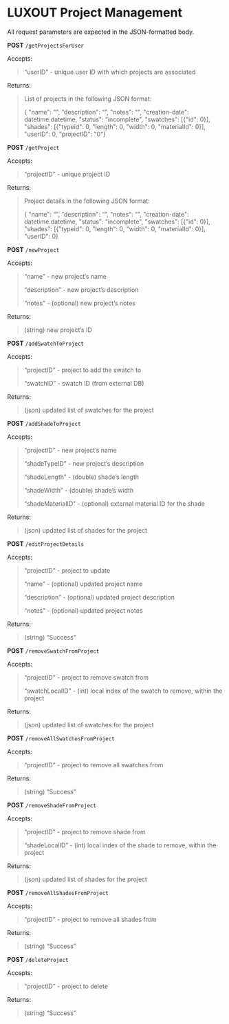 # LUXOUT Project Management
All request parameters are expected in the JSON-formatted body.

**POST** `/getProjectsForUser`


Accepts: 


> “userID” - unique user ID with which projects are associated 

Returns:

> List of projects in the following JSON format:
> 
> {	"name": “",
>   ”description": “”,
>   "notes": “",
>   "creation-date": datetime.datetime,
>   "status": “incomplete",
>   "swatches": [{"id": 0}],
>   "shades": [{"typeid": 0, "length": 0, "width": 0, "materialId": 0}],
>   "userID": 0,
>   "projectID": "0"}


**POST** `/getProject`

Accepts:


> “projectID” - unique project ID 

Returns:

> Project details in the following JSON format:
> 
> {	"name": “",
> 	”description": “”,
> 	"notes": “",
> 	"creation-date": datetime.datetime,
> 	"status": “incomplete",
> 	"swatches": [{"id": 0}],
>             "shades": [{"typeid": 0, "length": 0, "width": 0, "materialId": 0}],
>             "userID": 0}


**POST** `/newProject`

Accepts:

> “name” - new project’s name
>
> “description” - new project’s description
>
> “notes” - (optional) new project’s notes


Returns:


> (string) new project’s ID 

**POST** `/addSwatchToProject`

Accepts:

> “projectID” - project to add the swatch to
> 
> “swatchID” - swatch ID (from external DB)

Returns:

>  (json) updated list of swatches for the project

**POST** `/addShadeToProject`

Accepts:

> “projectID” - new project’s name
> 
> “shadeTypeID” - new project’s description
> 
> “shadeLength” - (double) shade’s length
> 
> “shadeWidth” - (double) shade’s width
> 
> “shadeMaterialID” - (optional) external material ID for the shade

Returns:

>  (json) updated list of shades for the project

**POST** `/editProjectDetails`

Accepts:

> “projectID” - project to update
>
> “name” - (optional) updated project name
>
> “description” - (optional) updated project description
>
> “notes” - (optional) updated project notes

Returns:

> (string) “Success”

**POST** `/removeSwatchFromProject`

Accepts:

> “projectID” - project to remove swatch from
>
> “swatchLocalID” - (int) local index of the swatch to remove, within the project

Returns:

> (json) updated list of swatches for the project

**POST** `/removeAllSwatchesFromProject`

Accepts:

> “projectID” - project to remove all swatches from

Returns:

> (string) “Success”

**POST** `/removeShadeFromProject`

Accepts:

> “projectID” - project to remove shade from
>
> “shadeLocalID” - (int) local index of the shade to remove, within the project

Returns:

> (json) updated list of shades for the project

**POST** `/removeAllShadesFromProject`

Accepts:

> “projectID” - project to remove all shades from

Returns:

> (string) “Success”

**POST** `/deleteProject`

Accepts:

> “projectID” - project to delete

Returns:

> (string) “Success”

